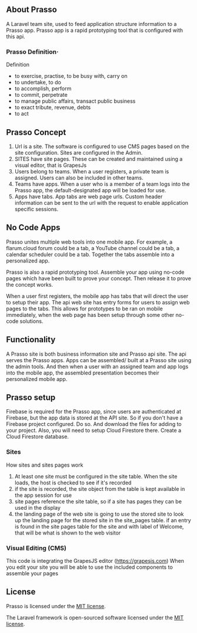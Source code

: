 
## About Prasso

A Laravel team site, used to feed application structure information to a Prasso app. Prasso app is a rapid prototyping tool that is configured with this api.
### Prasso Definition·
Definition
- to exercise, practise, to be busy with, carry on
- to undertake, to do
- to accomplish, perform
- to commit, perpetrate
- to manage public affairs, transact public business
- to exact tribute, revenue, debts
- to act

## Prasso Concept
1. Url is a site. The software is configured to use CMS pages based on the site configuration. Sites are configured in the Admin.
2. SITES have site pages. These can be created and maintained using a visual editor, that is GrapesJs
3. Users belong to teams. When a user registers, a private team is assigned. Users can also be included in other teams.
4. Teams have apps. When a user who is a member of a team logs into the Prasso app, the default-designated app will be loaded for use.
5. Apps have tabs. App tabs are web page urls. Custom header information can be sent to the url with the request to enable application specific sessions.


## No Code Apps
Prasso unites multiple web tools into one mobile app.  For example, a flarum.cloud forum could be a tab,  a YouTube channel could be a tab, a calendar scheduler could be a tab. Together the tabs assemble into a personalized app. 

Prasso is also a rapid prototyping tool. Assemble your app using no-code pages which have been built to prove your concept. Then release it to prove the concept works. 

When a user first registers, the mobile app has tabs that will direct the user to setup their app. The api web site has entry forms for users to assign web pages to the tabs. 
This allows for prototypes to be ran on mobile immediately, when the web page has been setup through some other no-code solutions.

## Functionality
A Prasso site is both business information site and Prasso api site. The api serves the Prasso apps. Apps can be assembled/ built at a Prasso site using the admin tools. And then when a user with an assigned team and app logs into the mobile app, the assembled presentation becomes their personalized mobile app.

## Prasso setup
Firebase is required for the Prasso app, since users are authenticated at Firebase, but the app data is stored at the API site.
So if you don't have a Firebase project configured. Do so. And download the files for adding to your project.
Also, you will need to setup Cloud Firestore there. Create a Cloud Firestore database.

### Sites
How sites and sites pages work
1. At least one site must be configured in the site table. When the site loads, the host is checked to see if it's recorded
2. if the site is recorded, the site object from the table is kept available in the app session for use
3. site pages reference the site table, so if a site has pages they can be used in the display
4. the landing page of the web site is going to use the stored site to look up the landing page for the stored site in the site_pages table. if an entry is found in the site pages table for the site and with label of Welcome, that will be what is shown to the web visitor

### Visual Editing (CMS)
This code is integrating the GrapesJS editor (https://grapesjs.com) 
When you edit your site you will be able to use the included components to assemble your pages

## License

Prasso is licensed under the [MIT license](https://opensource.org/licenses/MIT).

The Laravel framework is open-sourced software licensed under the [MIT license](https://opensource.org/licenses/MIT).
